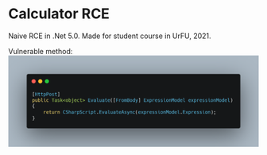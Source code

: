 # Calculator RCE
Naive RCE in .Net 5.0. Made for student course in UrFU, 2021.

Vulnerable method:
![](img/vuln.png)
